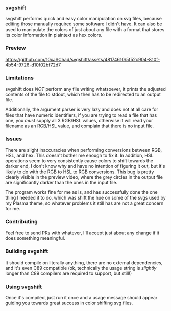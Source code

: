 ### svgshift
svgshift performs quick and easy color manipulation on svg files, because
editing those manually required some software I didn't have. It can also be used to manipulate the colors of just about any file
with a format that stores its color information in plaintext as hex colors.

### Preview
https://github.com/10xJSChad/svgshift/assets/48174610/5f52c904-810f-4b54-9726-d10f02bf72d7

### Limitations
svgshift does _NOT_ perform any file writing whatsoever, it prints the
adjusted contents of the file to stdout, which then has to be redirected
to an output file.

Additionally, the argument parser is very lazy and does not at all care for
files that have numeric identifiers, if you are trying to read a file that has
one, you _must_ supply all 3 RGB/HSL values, otherwise it will read your
filename as an RGB/HSL value, and complain that there is no input file.

### Issues
There are slight inaccuracies when performing conversions between RGB, HSL, and hex. This doesn't bother me enough to fix it.
In addition, HSL operations seem to very consistently cause colors to shift towards the darker end, I don't know why and have no intention of figuring it out, but it's likely to do with the RGB to HSL to RGB conversions. This bug is pretty clearly visible in the preview video, where the grey circles in the output file are significantly darker than the ones in the input file.

The program works fine for me as is, and has successfully done the one thing I needed it to do, which was shift the hue on some of the svgs used by my Plasma theme, so whatever problems it still has are not a great concern for me.

### Contributing
Feel free to send PRs with whatever, I'll accept just about any change if it does something meaningful.

### Building svgshift
It should compile on literally anything, there are no external dependencies, and it's even C89 compatible (ok, technically the usage string is *slightly* longer than C89 compilers are required to support, but still!)


### Using svgshift
Once it's compiled, just run it once and a usage message should appear guiding you towards great success in color shifting svg files.
